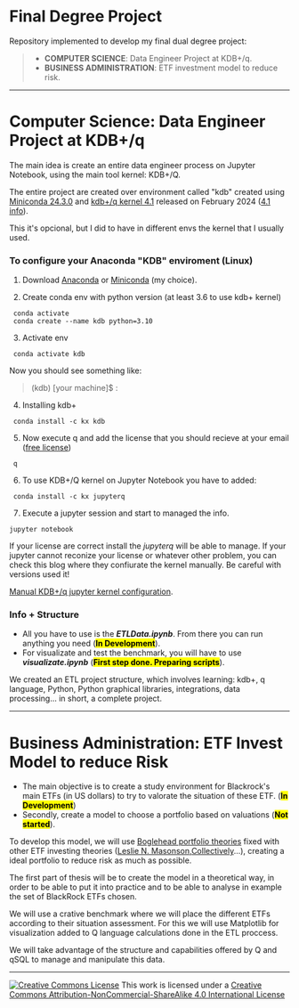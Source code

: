 # Final Degree Project

Repository implemented to develop my final dual degree project:

> - **COMPUTER SCIENCE**: Data Engineer Project at KDB+/q.
> - **BUSINESS ADMINISTRATION**: ETF investment model to reduce risk.

___

# Computer Science: Data Engineer Project at KDB+/q

The main idea is create an entire data engineer process on Jupyter Notebook, using the main tool kernel: KDB+/Q.

The entire project are created over environment called "kdb" created using [Miniconda 24.3.0](https://docs.anaconda.com/free/miniconda/) and [kdb+/q kernel 4.1](https://kx.com/kdb-personal-edition-download/) released on February 2024
([4.1 info](https://kx.com/blog/discover-kdb-4-1s-new-features/)).

This it's opcional, but I did to have in different envs the kernel that I usually used.

### To configure your Anaconda "KDB" enviroment (Linux)

1. Download [Anaconda](https://www.anaconda.com/download/) or [Miniconda](https://docs.anaconda.com/free/miniconda/miniconda-install/) (my choice).

2. Create conda env with python version (at least 3.6 to use kdb+ kernel)

```
 conda activate
 conda create --name kdb python=3.10
```

3. Activate env

```
 conda activate kdb
```

Now you should see something like:

> (kdb) [your machine]$ :

4. Installing kdb+

```
 conda install -c kx kdb
```

5. Now execute q and add the license that you should recieve at your email ([free license](https://kx.com/kdb-personal-edition-download/))

```
 q
```

6. To use KDB+/Q kernel on Jupyter Notebook you have to added:

```
 conda install -c kx jupyterq
```

7. Execute a jupyter session and start to managed the info.

 ```
 jupyter notebook
```

If your license are correct install the *jupyterq* will be able to manage. If your jupyter cannot reconize your license or whatever other problem, you can check this blog where they confiurate the kernel manually. Be careful with versions used it!

[Manual KDB+/q jupyter kernel configuration](http://www.enlistq.com/installing-kdb-jupyterq-and-embedpy-using-conda/).

### Info + Structure

- All you have to use is the ***ETLData.ipynb***. From there you can run anything you need (<mark>**In Development**</mark>).
- For visualizate and test the benchmark, you will have to use ***visualizate.ipynb*** (<mark>**First step done. Preparing scripts**</mark>).

We created an ETL project structure, which involves learning: kdb+, q language, Python, Python graphical libraries, integrations, data processing... in short, a complete project.
___

# Business Administration: ETF Invest Model to reduce Risk

- The main objective is to create a study environment for Blackrock's main ETFs (in US dollars) to try to valorate the situation of these ETF. (<mark>**In Development**</mark>)
- Secondly, create a model to choose a portfolio based on valuations (<mark>**Not started**</mark>).

To develop this model, we will use [Boglehead portfolio theories](https://www.bogleheads.org/wiki/Main_Page) fixed with other ETF investing theories ([Leslie N. Masonson](https://www.informit.com/authors/bio/AC4ED233-98C8-4E89-B1B3-03D5A512AEE7),[Collectively](https://papers.ssrn.com/sol3/papers.cfm?abstract_id=4383341)...), creating a ideal portfolio to reduce risk as much as possible.

The first part of thesis will be to create the model in a theoretical way, in order to be able to put it into practice and to be able to analyse in example the set of BlackRock ETFs chosen.

We will use a crative benchmark where we will place the different ETFs according to their situation assessment. For this we will use Matplotlib for visualization added to Q language calculations done in the ETL proccess.


We will take advantage of the structure and capabilities offered by Q and qSQL to manage and manipulate this data.

---
<a rel="license" href="http://creativecommons.org/licenses/by-nc-sa/4.0/"><img alt="Creative Commons License" style="border-width:0" src="https://i.creativecommons.org/l/by-nc-sa/4.0/88x31.png" /></a>
This work is licensed under a <a rel="license" href="http://creativecommons.org/licenses/by-nc-sa/4.0/">Creative Commons Attribution-NonCommercial-ShareAlike 4.0 International License</a>
